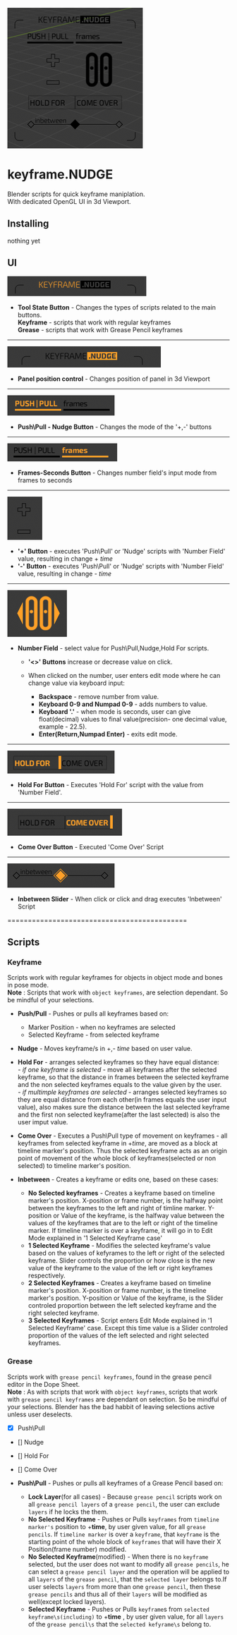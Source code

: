 ![header](imgs/Main.png)
# keyframe.NUDGE
Blender scripts for quick keyframe maniplation.  
With dedicated OpenGL UI in 3d Viewport.
## Installing
nothing yet

## UI
![State Button](imgs/Panel_Mode.png)
* __Tool State Button__ - Changes the types of scripts related to the main buttons.  
__Keyframe__ - scripts that work with regular keyframes  
__Grease__ - scripts that work with Grease Pencil keyframes  
---------  

![Position Control](imgs/Translate_Panel.png)
* __Panel position control__ - Changes position of panel in 3d Viewport  
----------  

![Push Pull](imgs/Push-PullButton.png)
* __Push\Pull - Nudge Button__ - Changes the mode of the '+,-' buttons  
----------

![Frames-Seconds](imgs/Frames-Seconds_button.png)
* __Frames-Seconds Button__ - Changes number field's input mode from frames to seconds  
 ---------

![Plus Minus Button](imgs/Plus-Minus_buttons.png)
* __'+' Button__ - executes 'Push\Pull' or 'Nudge' scripts with 'Number Field' value, resulting in change + _time_
* __'-' Button__ - executes 'Push\Pull' or 'Nudge' scripts with 'Number Field' value, resulting in change - _time_  
--------

![Number Field](imgs/Value_Input_Field.png)
* __Number Field__ - select value for Push\Pull,Nudge,Hold For scripts.  
    * __'<>' Buttons__ increase or decrease value on click.  

    * When clicked on the number, user enters edit mode where he can change value via keyboard input:
        * __Backspace__ - remove number from value.
        * __Keyboard 0-9 and Numpad 0-9__ - adds numbers to value.
        * __Keyboard '.'__ - when mode is seconds, user can give float(decimal) values to final value(precision- one decimal value, example - 22.5).
        * __Enter(Return,Numpad Enter)__ - exits edit mode.  
---------

![Hold For Button](imgs/Hold_For-Button.png)
* __Hold For Button__ - Executes 'Hold For' script with the value from 'Number Field'.  
--------

![Come_Over Button](imgs/ComeOver_Button.png)
* __Come Over Button__ - Executed 'Come Over' Script  
-------

![Inbetween Slider](imgs/Inbetween_Slider.png)
* __Inbetween Slider__ - When click or click and drag executes 'Inbetween' Script

============================================
## Scripts
### Keyframe
Scripts work with regular keyframes for objects in object mode and bones in pose mode.  
**Note** : Scripts that work with `object keyframes`, are selection dependant. So be mindful of your selections.  
* **Push/Pull** - Pushes or pulls all keyframes based on:
    * Marker Position - when no keyframes are selected
    * Selected Keyframe - from selected keyframe
* **Nudge** - Moves keyframe/s in +,- _time_ based on user value.

* **Hold For** - arranges selected keyframes so they have equal distance:  
    _- if one keyframe is selected_ - move all keyframes after the selected keyframe, so that the distance in frames between the selected keyframe and the non selected keyframes equals to the value given by the user.  
    _- if multimple keyframes are selected_ - arranges selected keyframes so they are equal distance from each other(in frames equals the user input value), also makes sure the distance between the last selected keyframe and the first non selected keyframe(after the last selected) is also the user imput value.
* **Come Over** - Executes a Push\Pull type of movement on keyframes - all keyframes from selected keyframe in +_time_, are moved as a block at timeline marker's position. Thus the selected keyframe acts as an origin point of movement of the whole block of keyframes(selected or non selected) to timeline marker's position.

* **Inbetween** - Creates a keyframe or edits one, based on these cases:
    * **No Selected keyframes** - Creates a keyframe based on timeline marker's position. X-position or frame number, is the halfway point between the keyframes to the left and right of timline marker. Y-position or Value of the keyframe, is the halfway value between the values of the keyframes that are to the left or right of the timeline marker. If timeline marker is over a keyframe, it will go in to Edit Mode explained in '1 Selected Keyframe case' 
    * **1 Selected Keyframe** -  Modifies the selected keyframe's value based on the values of kefyrames to the left or right of the selected keyframe. Slider controls the proportion or how close is the new value of the keyframe to the value of the left or right keyframes respectively.
    * **2 Selected Keyframes** - Creates a keyframe based on timeline marker's position. X-position or frame number, is the timeline marker's position. Y-position or Value of the keyframe, is the Slider controled proportion between the left selected keyframe and the right selected keyframe.
    * **3 Selected Keyframes** - Script enters Edit Mode explained in '1 Selected Keyframe' case. Except this time value is a Slider controled proportion of the values of the left selected and right selected keyframes.

### Grease
Scripts work with `grease pencil keyframes`, found in the grease pencil editor in the Dope Sheet.  
**Note** : As with scripts that work with `object keyframes`, scripts that work with `grease pencil keyframes` are dependant on selection. So be mindful of your selections. Blender has the bad habbit of leaving selections active unless user deselects.  
* [x] Push\Pull  
* [] Nudge  
* [] Hold For  
* [] Come Over

* **Push\Pull** -  Pushes or pulls all keyframes of a Grease Pencil based on:
     * **Lock Layer**(for all cases) - Because `grease pencil` scripts work on all `grease pencil layers` of a `grease pencil`, the user can exclude `layers` if he locks the them.
     * **No Selected Keyframe** - Pushes or Pulls `keyframes` from `timeline marker's` position to +__time__, by user given value, for all `grease pencils`. If `timeline marker` is over a `keyframe`, that `keyframe` is the starting point of the whole block of `keyframes` that will have their X Position(frame number) modified.
     * **No Selected Keyframe**(modified) - When there is no `keyframe` selected, but the user does not want to modify all `grease pencils`, he can select a `grease pencil layer` and the operation will be applied to all `layers` of the `grease pencil`, that the `selected layer` belongs to.If user selects `layers` from more than one `grease pencil`, then these `grease pencils` and thus all of their `layers` will be modified as well(except locked layers).
     * **Selected Keyframe** - Pushes or Pulls `keyframe`s from `selected keyframe\s(including)` to +__time__ , by user given value, for all `layers` of the `grease pencil\s` that the `selected kefyrame\s` belong to.
